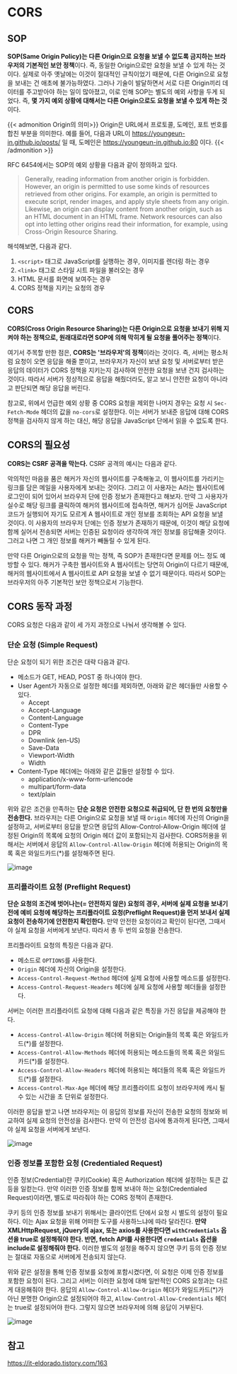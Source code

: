 # CORS


## SOP
**SOP(Same Origin Policy)는 다른 Origin으로 요청을 보낼 수 없도록 금지하는 브라우저의 기본적인 보안 정책**이다. 즉, 동일한 Origin으로만 요청을 보낼 수 있게 하는 것이다. 실제로 아주 옛날에는 이것이 절대적인 규칙이었기 때문에, 다른 Origin으로 요청을 보내는 건 애초에 불가능하였다. 그러나 기술이 발달하면서 서로 다른 Origin끼리 데이터를 주고받아야 하는 일이 많아졌고, 이로 인해 SOP는 별도의 예외 사항을 두게 되었다. 즉, **몇 가지 예외 상황에 대해서는 다른 Origin으로도 요청을 보낼 수 있게 하는 것**이다.

{{< admonition Origin의 의미>}}
Origin은 URL에서 프로토콜, 도메인, 포트 번호를 합친 부분을 의미한다.
예를 들어, 다음과 URL이 https://youngeun-in.github.io/posts/ 일 때, 도메인은 https://youngeun-in.github.io:80 이다.
{{< /admonition >}}

RFC 6454에서는 SOP의 예외 상황을 다음과 같이 정의하고 있다.
> Generally, reading information from another origin is forbidden. However, an origin is permitted to use some kinds of resources retrieved from other origins. For example, an origin is permitted to execute script, render images, and apply style sheets from any origin. Likewise, an origin can display content from another origin, such as an HTML document in an HTML frame. Network resources can also opt into letting other origins read their information, for example, using Cross-Origin Resource Sharing.

해석해보면, 다음과 같다.
1. `<script>` 태그로 JavaScript를 실행하는 경우, 이미지를 렌더링 하는 경우
2. `<link>` 태그로 스타일 시트 파일을 불러오는 경우
3. HTML 문서를 화면에 보여주는 경우
4. CORS 정책을 지키는 요청의 경우

## CORS
**CORS(Cross Origin Resource Sharing)는 다른 Origin으로 요청을 보내기 위해 지켜야 하는 정책으로, 원래대로라면 SOP에 의해 막히게 될 요청을 풀어주는 정책**이다.

여기서 주목할 만한 점은, **CORS는 '브라우저'의 정책**이라는 것이다. 즉, 서버는 평소처럼 요청이 오면 응답을 해줄 뿐이고, 브라우저가 자신이 보낸 요청 및 서버로부터 받은 응답의 데이터가 CORS 정책을 지키는지 검사하여 안전한 요청을 보낸 건지 검사하는 것이다. 따라서 서버가 정상적으로 응답을 해줬더라도, 알고 보니 안전한 요청이 아니라고 판단되면 해당 응답을 버린다.

참고로, 위에서 언급한 예외 상황 중 CORS 요청을 제외한 나머지 경우는 요청 시 `Sec-Fetch-Mode` 헤더의 값을 `no-cors`로 설정한다. 이는 서버가 보내준 응답에 대해 CORS 정책을 검사하지 않게 하는 대신, 해당 응답을 JavaScript 단에서 읽을 수 없도록 한다.

## CORS의 필요성
**CORS는 CSRF 공격을 막는다.** CSRF 공격의 예시는 다음과 같다.

악의적인 마음을 품은 해커가 자신의 웹사이트를 구축해놓고, 이 웹사이트를 가리키는 링크를 담은 메일을 사용자에게 보내는 것이다. 그리고 이 사용자는 A라는 웹사이트에 로그인이 되어 있어서 브라우저 단에 인증 정보가 존재한다고 해보자. 만약 그 사용자가 실수로 해당 링크를 클릭하여 해커의 웹사이트에 접속하면, 해커가 심어둔 JavaScript 코드가 실행되어 자기도 모르게 A 웹사이트로 개인 정보를 조회하는 API 요청을 보낼 것이다. 이 사용자의 브라우저 단에는 인증 정보가 존재하기 때문에, 이것이 해당 요청에 함께 실어서 전송되면 서버는 인증된 요청이라 생각하여 개인 정보를 응답해줄 것이다. 그러고 나면 그 개인 정보를 해커가 빼돌릴 수 있게 된다.

만약 다른 Origin으로의 요청을 막는 정책, 즉 SOP가 존재한다면 문제를 어느 정도 예방할 수 있다. 해커가 구축한 웹사이트와 A 웹사이트는 당연히 Origin이 다르기 때문에, 해커의 웹사이트에서 A 웹사이트로 API 요청을 보낼 수 없기 때문이다. 따라서 SOP는 브라우저의 아주 기본적인 보안 정책으로서 기능한다.

## CORS 동작 과정
CORS 요청은 다음과 같이 세 가지 과정으로 나눠서 생각해볼 수 있다.

### 단순 요청 (Simple Request)
단순 요청이 되기 위한 조건은 대략 다음과 같다.

* 메소드가 GET, HEAD, POST 중 하나여야 한다.
* User Agent가 자동으로 설정한 헤더를 제외하면, 아래와 같은 헤더들만 사용할 수 있다.
  -  Accept
  -  Accept-Language
  -  Content-Language
  -  Content-Type
  -  DPR
  -  Downlink (en-US)
  -  Save-Data
  -  Viewport-Width
  -  Width
* Content-Type 헤더에는 아래와 같은 값들만 설정할 수 있다.
  -  application/x-www-form-urlencode
  -  multipart/form-data
  -  text/plain
  
위와 같은 조건을 만족하는 **단순 요청은 안전한 요청으로 취급되어, 단 한 번의 요청만을 전송한다.** 브라우저는 다른 Origin으로 요청을 보낼 때 `Origin` 헤더에 자신의 Origin을 설정하고, 서버로부터 응답을 받으면 응답의 Allow-Control-Allow-Origin 헤더에 설정된 Origin의 목록에 요청의 Origin 헤더 값이 포함되는지 검사한다.
CORS허용을 위해서는 서버에서 응답의 `Allow-Control-Allow-Origin` 헤더에 허용되는 Origin의 목록 혹은 와일드카드(*)를 설정해주면 된다.

![image](https://user-images.githubusercontent.com/46465928/156704026-6e1e9b39-be86-4f1c-b3de-f2ace73875ac.png)

### 프리플라이트 요청 (Preflight Request)
**단순 요청의 조건에 벗어나는(= 안전하지 않은) 요청의 경우, 서버에 실제 요청을 보내기 전에 예비 요청에 해당하는 프리플라이트 요청(Preflight Request)을 먼저 보내서 실제 요청이 전송하기에 안전한지 확인한다.** 만약 안전한 요청이라고 확인이 된다면, 그때서야 실제 요청을 서버에게 보낸다. 따라서 총 두 번의 요청을 전송한다.

프리플라이트 요청의 특징은 다음과 같다.
* 메소드로 `OPTIONS`를 사용한다.
* `Origin` 헤더에 자신의 Origin을 설정한다.
* `Access-Control-Request-Method` 헤더에 실제 요청에 사용할 메소드를 설정한다.
* `Access-Control-Request-Headers` 헤더에 실제 요청에 사용할 헤더들을 설정한다.

서버는 이러한 프리플라이트 요청에 대해 다음과 같은 특징을 가진 응답을 제공해야 한다.
* `Access-Control-Allow-Origin` 헤더에 허용되는 Origin들의 목록 혹은 와일드카드(*)를 설정한다.
* `Access-Control-Allow-Methods` 헤더에 허용되는 메소드들의 목록 혹은 와일드카드(*)를 설정한다.
* `Access-Control-Allow-Headers` 헤더에 허용되는 헤더들의 목록 혹은 와일드카드(*)를 설정한다.
* `Access-Control-Max-Age` 헤더에 해당 프리플라이트 요청이 브라우저에 캐시 될 수 있는 시간을 초 단위로 설정한다.

이러한 응답을 받고 나면 브라우저는 이 응답의 정보를 자신이 전송한 요청의 정보와 비교하여 실제 요청의 안전성을 검사한다. 만약 이 안전성 검사에 통과하게 된다면, 그때서야 실제 요청을 서버에게 보낸다.

![image](https://user-images.githubusercontent.com/46465928/156704230-72975f55-9c28-4551-a9be-6f9feac9df87.png)

###  인증 정보를 포함한 요청 (Credentialed Request)
인증 정보(Credential)란 쿠키(Cookie) 혹은 Authorization 헤더에 설정하는 토큰 값 등을 일컫는다. 만약 이러한 인증 정보를 함께 보내야 하는 요청(Credentialed Request)이라면, 별도로 따라줘야 하는 CORS 정책이 존재한다.

쿠키 등의 인증 정보를 보내기 위해서는 클라이언트 단에서 요청 시 별도의 설정이 필요하다. 이는 Ajax 요청을 위해 어떠한 도구를 사용하느냐에 따라 달라진다. **만약 XMLHttpRequest, jQuery의 ajax, 또는 axios를 사용한다면 `withCredentials` 옵션을 true로 설정해줘야 한다. 반면, fetch API를 사용한다면 `credentials` 옵션을 include로 설정해줘야 한다.** 이러한 별도의 설정을 해주지 않으면 쿠키 등의 인증 정보는 절대로 자동으로 서버에게 전송되지 않는다.

위와 같은 설정을 통해 인증 정보를 요청에 포함시켰다면, 이 요청은 이제 인증 정보를 포함한 요청이 된다. 그리고 서버는 이러한 요청에 대해 일반적인 CORS 요청과는 다르게 대응해줘야 한다. 응답의 `Allow-Control-Allow-Origin` 헤더가 와일드카드(*)가 아닌 분명한 Origin으로 설정되어야 하고, `Allow-Control-Allow-Credentials` 헤더는 true로 설정되어야 한다. 그렇지 않으면 브라우저에 의해 응답이 거부된다.

![image](https://user-images.githubusercontent.com/46465928/156704495-c27a244f-1a70-4c59-96f2-9e0a374e791a.png)

## 참고
https://it-eldorado.tistory.com/163

